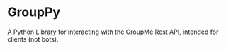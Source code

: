 # GroupPy
A Python Library for interacting with the GroupMe Rest API, intended for clients (not bots).

<!--
## Helpful Documentation links:
OAuth - https://dev.groupme.com/tutorials/oauth
REST API - https://dev.groupme.com/docs/v3
How Responses are Structured - https://dev.groupme.com/docs/responses

REST3client - https://github.com/soda480/rest3client

 -->